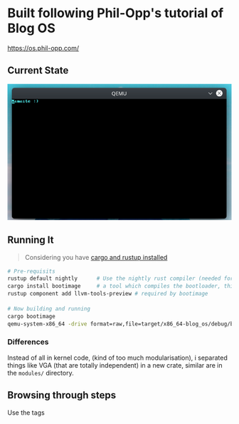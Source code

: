 # Built following Phil-Opp's tutorial of Blog OS

https://os.phil-opp.com/

## Current State

![Screenshot](ss.png)

## Running It

> Considering you have [cargo and rustup installed](https://rustup.rs/)

```sh
# Pre-requisits
rustup default nightly		# Use the nightly rust compiler (needed for building core library itself)
cargo install bootimage		# a tool which compiles the bootloader, this kernel, and links them together
rustup component add llvm-tools-preview	# required by bootimage

# Now building and running
cargo bootimage
qemu-system-x86_64 -drive format=raw,file=target/x86_64-blog_os/debug/bootimage-minimal-rust-kernel.bin
```

### Differences

Instead of all in kernel code, (kind of too much modularisation), i separated things like VGA (that are totally independent) in a new crate, similar are in the `modules/` directory.

## Browsing through steps
Use the tags

